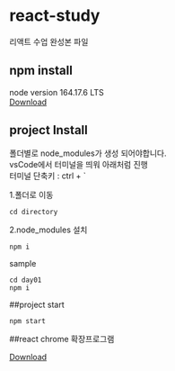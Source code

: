 # react-study
리액트 수업 완성본 파일

## npm install
node version 164.17.6 LTS<br/> 
[Download](https://nodejs.org/ko/)


## project Install
폴더별로 node_modules가 생성 되어야합니다.<br/> 
vsCode에서 터미널을 띄워 아래처럼 진행<br/> 
터미널 단축키 : ctrl + `

1.폴더로 이동
```
cd directory
```
2.node_modules 설치
```
npm i
```

sample
```
cd day01
npm i
```

##project start
```
npm start
```

##react chrome 확장프로그램

[Download](https://chrome.google.com/webstore/detail/react-developer-tools/fmkadmapgofadopljbjfkapdkoienihi?hl=ko)



